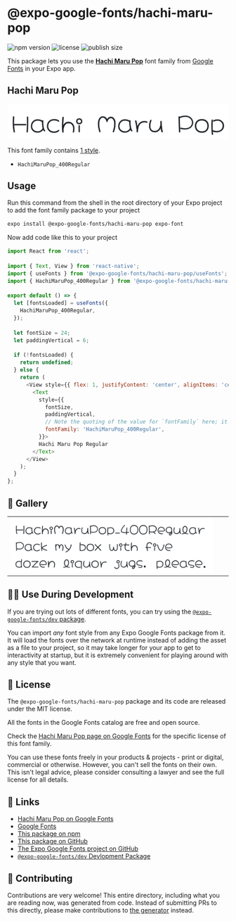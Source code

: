 # @expo-google-fonts/hachi-maru-pop

![npm version](https://flat.badgen.net/npm/v/@expo-google-fonts/hachi-maru-pop)
![license](https://flat.badgen.net/github/license/expo/google-fonts)
![publish size](https://flat.badgen.net/packagephobia/install/@expo-google-fonts/hachi-maru-pop)

This package lets you use the [**Hachi Maru Pop**](https://fonts.google.com/specimen/Hachi+Maru+Pop) font family from [Google Fonts](https://fonts.google.com/) in your Expo app.

## Hachi Maru Pop

![Hachi Maru Pop](./font-family.png)

This font family contains [1 style](#-gallery).

- `HachiMaruPop_400Regular`

## Usage

Run this command from the shell in the root directory of your Expo project to add the font family package to your project
```sh
expo install @expo-google-fonts/hachi-maru-pop expo-font
```

Now add code like this to your project
```js
import React from 'react';

import { Text, View } from 'react-native';
import { useFonts } from '@expo-google-fonts/hachi-maru-pop/useFonts';
import { HachiMaruPop_400Regular } from '@expo-google-fonts/hachi-maru-pop/400Regular';

export default () => {
  let [fontsLoaded] = useFonts({
    HachiMaruPop_400Regular,
  });

  let fontSize = 24;
  let paddingVertical = 6;

  if (!fontsLoaded) {
    return undefined;
  } else {
    return (
      <View style={{ flex: 1, justifyContent: 'center', alignItems: 'center' }}>
        <Text
          style={{
            fontSize,
            paddingVertical,
            // Note the quoting of the value for `fontFamily` here; it expects a string!
            fontFamily: 'HachiMaruPop_400Regular',
          }}>
          Hachi Maru Pop Regular
        </Text>
      </View>
    );
  }
};

```

## 🔡 Gallery


||||
|-|-|-|
|![HachiMaruPop_400Regular](./HachiMaruPop_400Regular.ttf.png)||||


## 👩‍💻 Use During Development

If you are trying out lots of different fonts, you can try using the [`@expo-google-fonts/dev` package](https://github.com/expo/google-fonts/tree/master/font-packages/dev#readme).

You can import *any* font style from any Expo Google Fonts package from it. It will load the fonts
over the network at runtime instead of adding the asset as a file to your project, so it may take longer
for your app to get to interactivity at startup, but it is extremely convenient
for playing around with any style that you want.

## 📖 License

The `@expo-google-fonts/hachi-maru-pop` package and its code are released under the MIT license.

All the fonts in the Google Fonts catalog are free and open source.

Check the [Hachi Maru Pop page on Google Fonts](https://fonts.google.com/specimen/Hachi+Maru+Pop) for the specific license of this font family.

You can use these fonts freely in your products & projects - print or digital, commercial or otherwise. However, you can't sell the fonts on their own. This isn't legal advice, please consider consulting a lawyer and see the full license for all details.

## 🔗 Links

- [Hachi Maru Pop on Google Fonts](https://fonts.google.com/specimen/Hachi+Maru+Pop)
- [Google Fonts](https://fonts.google.com/)
- [This package on npm](https://www.npmjs.com/package/@expo-google-fonts/hachi-maru-pop)
- [This package on GitHub](https://github.com/expo/google-fonts/tree/master/font-packages/hachi-maru-pop)
- [The Expo Google Fonts project on GitHub](https://github.com/expo/google-fonts)
- [`@expo-google-fonts/dev` Devlopment Package](https://github.com/expo/google-fonts/tree/master/font-packages/dev)

## 🤝 Contributing

Contributions are very welcome! This entire directory, including what you are reading now, was generated from code. Instead of submitting PRs to this directly, please make contributions to [the generator](https://github.com/expo/google-fonts/tree/master/packages/generator) instead.
